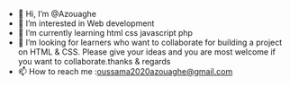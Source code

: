 - 👋 Hi, I’m @Azouaghe
- 👀 I’m interested in Web development
- 🌱 I’m currently learning html css javascript php 
- 💞️ I’m looking for learners who want to collaborate for building a project on HTML & CSS.
      Please give your ideas and you are most welcome if you want to collaborate.thanks & regards
- 📫 How to reach me :oussama2020azouaghe@gmail.com

<!---
Azouaghe/Azouaghe is a ✨ special ✨ repository because its `README.md` (this file) appears on your GitHub profile.
You can click the Preview link to take a look at your changes.
--->
